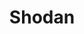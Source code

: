 ---
title: Shodan
description: Search Engine for the Internet of Everything. Shodan is the world's first search engine for Internet-connected devices. Discover how Internet intelligence can help you make better decisions.
url: https://www.shodan.io/
image:
    # url: '/assets/images/cafe.png'
    # alt: 'Cafe'
tags: ['osint', 'search-engine']
pubDate: 2023-11-08
draft: false
---